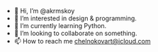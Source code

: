 - 👋 Hi, I’m @akrmskoy
- 👀 I’m interested in design & programming.
- 🌱 I’m currently learning Python.
- 💞️ I’m looking to collaborate on something.
- 📫 How to reach me chelnokovart@icloud.com

<!---
akrmskoy/akrmskoy is a ✨ special ✨ repository because its `README.md` (this file) appears on your GitHub profile.
You can click the Preview link to take a look at your changes.
--->
